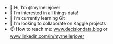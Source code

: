 - 👋 Hi, I’m @myrnellejover
- 👀 I’m interested in all things data!
- 🌱 I’m currently learning Git
- 💞️ I’m looking to collaborate on Kaggle projects
- 📫 How to reach me: www.decisiondata.blog or www.linkedin.com/in/myrnellerjover

<!---
myrnellejover/myrnellejover is a ✨ special ✨ repository because its `README.md` (this file) appears on your GitHub profile.
You can click the Preview link to take a look at your changes.
--->
